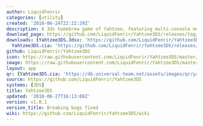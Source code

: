 ```yaml
---
author: LiquidFenrir
categories: [utility]
created: '2018-06-24T22:22:29Z'
description: A 3ds homebrew game of Yahtzee, featuring multi-console multiplayer
download_page: https://github.com/LiquidFenrir/Yahtzee3DS/releases/tag/v1.0.1
downloads: {Yahtzee3DS.3dsx: 'https://github.com/LiquidFenrir/Yahtzee3DS/releases/download/v1.0.1/Yahtzee3DS.3dsx',
  Yahtzee3DS.cia: 'https://github.com/LiquidFenrir/Yahtzee3DS/releases/download/v1.0.1/Yahtzee3DS.cia'}
github: LiquidFenrir/Yahtzee3DS
icon: https://raw.githubusercontent.com/LiquidFenrir/Yahtzee3DS/master/icon.png
image: https://raw.githubusercontent.com/LiquidFenrir/Yahtzee3DS/master/sprites/banner.png
layout: app
qr: {Yahtzee3DS.cia: 'https://db.universal-team.net/assets/images/qr/yahtzee3ds.cia.png'}
source: https://github.com/LiquidFenrir/Yahtzee3DS
systems: [3DS]
title: Yahtzee3DS
updated: '2018-06-27T16:13:08Z'
version: v1.0.1
version_title: Breaking bugs fixed
wiki: https://github.com/LiquidFenrir/Yahtzee3DS/wiki
---
```

